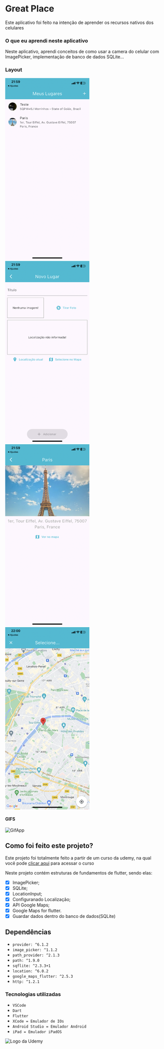 # Great Place
Este aplicativo foi feito na intenção de aprender os recursos nativos dos celulares

### O que eu aprendi neste aplicativo
Neste aplicativo, aprendi conceitos de como usar a camera do celular com ImagePicker, implementação de banco de dados SQLite...
<br>

### Layout

<img src="./assets/images/Home_Screen.png" alt="Página Inicial" width="270px"> <img src="./assets/images/AddPlace_Screen.png" alt="Nova Localização" width="270px"> <img src="./assets/images/Place_Detail_Screen.png" alt="Página inicial com Transações" width="270px"> <img src="./assets/images/Map_Screen.png" alt="Mapas" width="270px">


#### GIFS

<img src="./assets/gifs/GifForApp.gif" alt="GifApp" width="270px">

## Como foi feito este projeto?

Este projeto foi totalmente feito a partir de um curso da udemy, na qual você pode [clicar aqui](https://www.udemy.com/course/curso-flutter/?couponCode=ST6MT42324) para acessar o curso<br>

Neste projeto contém estruturas de fundamentos de flutter, sendo elas:
- [X] ImagePicker;
- [X] SQLite;
- [X] LocationInput;
- [X] Configuranado Localização;
- [X] API Google Maps;
- [X] Google Maps for flutter.
- [X] Guardar dados dentro do banco de dados(SQLite)

## Dependências
- ``provider: ^6.1.2``
- ``image_picker: ^1.1.2``
- ``path_provider: ^2.1.3``
- ``path: ^1.9.0``
- ``sqflite: ^2.3.3+1``
- ``location: ^6.0.2``
- ``google_maps_flutter: ^2.5.3``
- ``http: ^1.2.1``

### Tecnologias utilizadas
- ``VSCode``
- ``Dart``
- ``Flutter``
- ``XCode = Emulador de IOs``
- ``Android Studio = Emulador Android``
- ``iPad = Emulador iPadOS``

<img src="https://github.com/ArthurRCastilho/Fundamentos_Dart/blob/main/img/UdemyImg.png" alt="Logo da Udemy">
